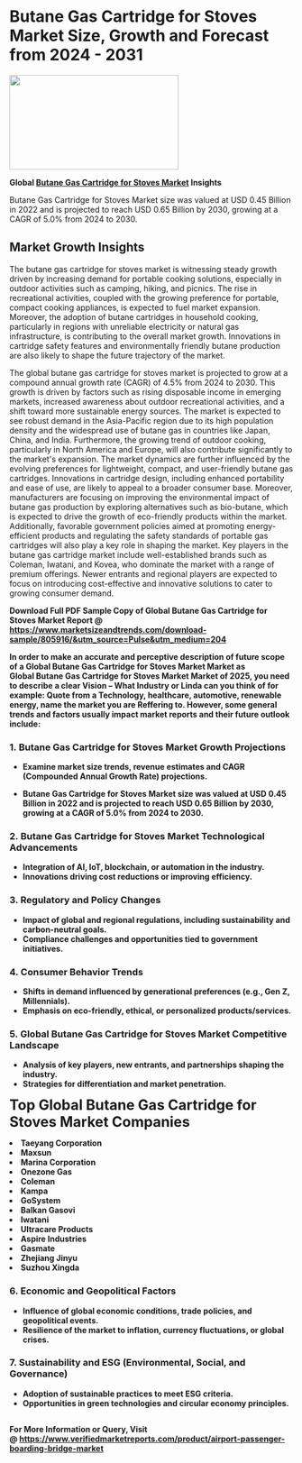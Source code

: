 <H1>Butane Gas Cartridge for Stoves Market Size, Growth and Forecast from 2024 - 2031</H1><img class="aligncenter size-medium wp-image-584254" src="https://thirdeyenews.in/wp-content/uploads/2024/09/Global-Market-Research-300x168.jpeg" alt="" width="300" height="168" /><p><strong>Global&nbsp;<a href="https://www.marketsizeandtrends.com/download-sample/805916/&amp;utm_source=Pulse&amp;utm_medium=204">Butane Gas Cartridge for Stoves Market</a> Insights</strong></p><p>Butane Gas Cartridge for Stoves Market size was valued at USD 0.45 Billion in 2022 and is projected to reach USD 0.65 Billion by 2030, growing at a CAGR of 5.0% from 2024 to 2030.</p><p><h2>Market Growth Insights</h2> <p>The butane gas cartridge for stoves market is witnessing steady growth driven by increasing demand for portable cooking solutions, especially in outdoor activities such as camping, hiking, and picnics. The rise in recreational activities, coupled with the growing preference for portable, compact cooking appliances, is expected to fuel market expansion. Moreover, the adoption of butane cartridges in household cooking, particularly in regions with unreliable electricity or natural gas infrastructure, is contributing to the overall market growth. Innovations in cartridge safety features and environmentally friendly butane production are also likely to shape the future trajectory of the market.</p> <p><strong></strong></p> <p>The global butane gas cartridge for stoves market is projected to grow at a compound annual growth rate (CAGR) of 4.5% from 2024 to 2030. This growth is driven by factors such as rising disposable income in emerging markets, increased awareness about outdoor recreational activities, and a shift toward more sustainable energy sources. The market is expected to see robust demand in the Asia-Pacific region due to its high population density and the widespread use of butane gas in countries like Japan, China, and India. Furthermore, the growing trend of outdoor cooking, particularly in North America and Europe, will also contribute significantly to the market's expansion. The market dynamics are further influenced by the evolving preferences for lightweight, compact, and user-friendly butane gas cartridges. Innovations in cartridge design, including enhanced portability and ease of use, are likely to appeal to a broader consumer base. Moreover, manufacturers are focusing on improving the environmental impact of butane gas production by exploring alternatives such as bio-butane, which is expected to drive the growth of eco-friendly products within the market. Additionally, favorable government policies aimed at promoting energy-efficient products and regulating the safety standards of portable gas cartridges will also play a key role in shaping the market. Key players in the butane gas cartridge market include well-established brands such as Coleman, Iwatani, and Kovea, who dominate the market with a range of premium offerings. Newer entrants and regional players are expected to focus on introducing cost-effective and innovative solutions to cater to growing consumer demand. <p><strong></p><p><span class=""><strong>Download Full PDF Sample Copy of Global Butane Gas Cartridge for Stoves Market Report</strong> @ <a href="https://www.marketsizeandtrends.com/download-sample/805916/&amp;utm_source=Pulse&amp;utm_medium=204" target="_blank">https://www.marketsizeandtrends.com/download-sample/805916/&amp;utm_source=Pulse&amp;utm_medium=204</a></span></p><p>In order to make an accurate and perceptive description of future scope of a Global&nbsp;Butane Gas Cartridge for Stoves Market Market as Global&nbsp;Butane Gas Cartridge for Stoves Market Market of 2025, you need to describe a clear Vision &ndash; What Industry or Linda can you think of for example: Quote from a Technology, healthcare, automotive, renewable energy, name the market you are Reffering to. However, some general trends and factors usually impact market reports and their future outlook include:</p><h3>1.&nbsp;<strong>Butane Gas Cartridge for Stoves Market Growth Projections</strong></h3><ul><li>Examine market size trends, revenue estimates and CAGR (Compounded Annual Growth Rate) projections.</li><li><p>Butane Gas Cartridge for Stoves Market size was valued at USD 0.45 Billion in 2022 and is projected to reach USD 0.65 Billion by 2030, growing at a CAGR of 5.0% from 2024 to 2030.</p></li></ul><h3>2.&nbsp;<strong>Butane Gas Cartridge for Stoves Market Technological Advancements</strong></h3><ul><li>Integration of AI, IoT, blockchain, or automation in the industry.</li><li>Innovations driving cost reductions or improving efficiency.</li></ul><h3>3.&nbsp;<strong>Regulatory and Policy Changes</strong></h3><ul><li>Impact of global and regional regulations, including sustainability and carbon-neutral goals.</li><li>Compliance challenges and opportunities tied to government initiatives.</li></ul><h3>4.&nbsp;<strong>Consumer Behavior Trends</strong></h3><ul><li>Shifts in demand influenced by generational preferences (e.g., Gen Z, Millennials).</li><li>Emphasis on eco-friendly, ethical, or personalized products/services.</li></ul><h3>5.&nbsp;<strong>Global Butane Gas Cartridge for Stoves Market Competitive Landscape</strong></h3><ul><li>Analysis of key players, new entrants, and partnerships shaping the industry.</li><li>Strategies for differentiation and market penetration.</li></ul><p data-pm-slice="1 1 []"><span style="color: inherit; font-family: inherit; font-size: 25px;">Top Global Butane Gas Cartridge for Stoves Market Companies</span></p><div class="" data-test-id=""><p><li>Taeyang Corporation</li><li> Maxsun</li><li> Marina Corporation</li><li> Onezone Gas</li><li> Coleman</li><li> Kampa</li><li> GoSystem</li><li> Balkan Gasovi</li><li> Iwatani</li><li> Ultracare Products</li><li> Aspire Industries</li><li> Gasmate</li><li> Zhejiang Jinyu</li><li> Suzhou Xingda</li></p></div><h3>6.&nbsp;<strong>Economic and Geopolitical Factors</strong></h3><ul><li>Influence of global economic conditions, trade policies, and geopolitical events.</li><li>Resilience of the market to inflation, currency fluctuations, or global crises.</li></ul><h3>7.&nbsp;<strong>Sustainability and ESG (Environmental, Social, and Governance)</strong></h3><ul><li>Adoption of sustainable practices to meet ESG criteria.</li><li>Opportunities in green technologies and circular economy principles.</li></ul><h2><strong style="font-size: 14px;">For More Information or Query, Visit @&nbsp;</strong><a style="background-color: #ffffff; font-size: 14px;" href="https://www.marketsizeandtrends.com/report/butane-gas-cartridge-for-stoves-market/" target="_blank">https://www.verifiedmarketreports.com/product/airport-passenger-boarding-bridge-market</a></h2>
